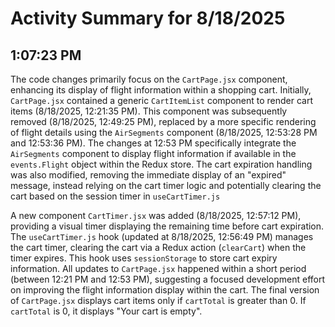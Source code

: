 # Activity Summary for 8/18/2025

## 1:07:23 PM
The code changes primarily focus on the `CartPage.jsx` component, enhancing its display of flight information within a shopping cart.  Initially, `CartPage.jsx` contained a generic `CartItemList` component to render cart items (8/18/2025, 12:21:35 PM). This component was subsequently removed (8/18/2025, 12:49:25 PM), replaced by a more specific rendering of flight details using the `AirSegments` component (8/18/2025, 12:53:28 PM and 12:53:36 PM).  The changes at 12:53 PM specifically integrate the `AirSegments` component to display flight information if available in the `events.Flight` object within the Redux store.  The cart expiration handling was also modified, removing the immediate display of an "expired" message, instead relying on the cart timer logic and potentially clearing the cart based on the session timer in `useCartTimer.js`

A new component `CartTimer.jsx` was added (8/18/2025, 12:57:12 PM),  providing a visual timer displaying the remaining time before cart expiration. The `useCartTimer.js` hook (updated at 8/18/2025, 12:56:49 PM) manages the cart timer, clearing the cart via a Redux action (`clearCart`) when the timer expires.  This hook uses `sessionStorage` to store cart expiry information.  All updates to `CartPage.jsx` happened within a short period (between 12:21 PM and 12:53 PM), suggesting a focused development effort on improving the flight information display within the cart. The final version of `CartPage.jsx` displays cart items only if `cartTotal` is greater than 0.  If `cartTotal` is 0, it displays "Your cart is empty".
